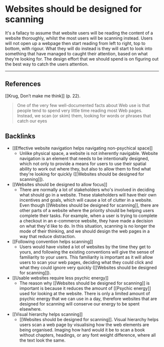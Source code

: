 # Websites should be designed for scanning
It's a fallacy to assume that website users will be reading the content of a website thoroughly, whilst the most users will be scanning instead. Users will not open up a webpage then start reading from left to right, top to bottom, with rigour. What they will do instead is they will start to look into something that have managed to caught their attention, based on what they're looking for. The design effort that we should spend is on figuring out the best way to catch the users attention.

---
## References
[[Krug, Don’t make me think]] (p. 22).
> One of the very few well-documented facts about Web use is that people tend to spend very little time reading most Web pages. Instead, we scan (or skim) them, looking for words or phrases that catch our eyes

## Backlinks
* [[Effective website navigation helps navigating non-psychical space]]
	* Unlike physical space, a website is not inherently navigable. Website navigation is an element that needs to be intentionally designed, which not only to provide a means for users to use their spatial ability to work out where they, but also to allow them to find what they're looking for quickly ([[Websites should be designed for scanning]]).
* [[Websites should be designed to allow focus]]
	* There are normally a lot of stakeholders who's involved in deciding what should go in a website. These stakeholders will have their own incentives and goals, which will cause a lot of clutter in a website. Even though [[Websites should be designed for scanning]], there are other parts of a website where the priority should be helping users complete their tasks. For example, when a user is trying to complete a checkout in an e-commerce website, they have made a decision on what they'd like to do. In this situation, scanning is no longer the mode of their thinking, and we should design the web pages in a way that reduce distraction.
* [[Following convention helps scanning]]
	* Users would have visited a lot of websites by the time they get to yours, and following the existing conventions will give the sense of familiarity to your users. This familiarity is important as it will allow users to scan your web pages, deciding what they could click and what they could ignore very quickly ([[Websites should be designed for scanning]]).
* [[Usable websites require less psychic energy]]
	* The reason why [[Websites should be designed for scanning]] is important is because it reduces the amount of [[Psychic energy]] used for looking at the website. There is only a limited amount of psychic energy that we can use in a day, therefore websites that are designed for scanning will conserve our energy to be spent elsewhere.
* [[Visual hierarchy helps scanning]]
	* [[Websites should be designed for scanning]]. Visual hierarchy helps users scan a web page by visualising how the web elements are being organised. Imaging how hard would it be to scan a book without chapters, headings, or any font weight difference, where all the text look the same.

<!-- #evergreen -->

<!-- {BearID:4F1F00C5-92C1-4947-9EC6-2BA37C4787A7-17299-000103E99A7FB8E4} -->
